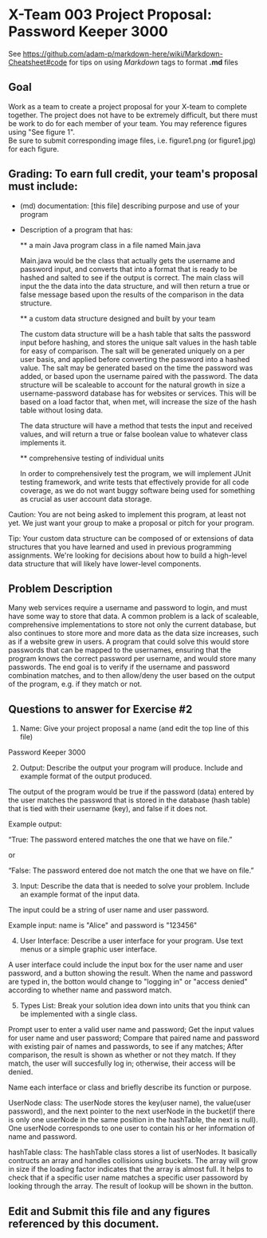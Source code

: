 # X-Team 003 Project Proposal: Password Keeper 3000

See https://github.com/adam-p/markdown-here/wiki/Markdown-Cheatsheet#code for tips on using *Markdown* tags to format __.md__ files

## Goal

Work as a team to create a project proposal for your X-team to complete together.
The project does not have to be extremely difficult,
but there must be work to do for each member of your team.
You may reference figures using "See figure 1".  
Be sure to submit corresponding image files, i.e. figure1.png (or figure1.jpg) for each figure.

## Grading: To earn full credit, your team's proposal must include:

* (md) documentation: [this file] describing purpose and use of your program

* Description of a program that has:

  ** a main Java program class in a file named Main.java
  
  Main.java would be the class that actually gets the username and password input, and converts that into a format that is ready to be hashed and salted to see if the output is correct. The main class will input the the data into the data structure, and will then return a true or false message based upon the results of the comparison in the data structure.
  
  ** a custom data structure designed and built by your team
  
  The custom data structure will be a hash table that salts the password input before hashing, and stores the unique salt values in the hash table for easy of comparison. The salt will be generated uniquely on a per user basis, and applied before converting the password into a hashed value. The salt may be generated based on the time the password was added, or based upon the username paired with the password. The data structure will be scaleable to account for the natural growth in size a username-password database has for websites or services. This will be based on a load factor that, when met, will increase the size of the hash table without losing data.
  
  The data structure will have a method that tests the input and received values, and will return a true or false boolean value to whatever class implements it.
  
  ** comprehensive testing of individual units
  
  In order to comprehensively test the program, we will implement JUnit testing framework, and write tests that effectively provide for all code coverage, as we do not want buggy software being used for something as crucial as user account data storage.
  
 Caution: You are not being asked to implement this program, at least not yet. 
 We just want your group to make a proposal or pitch for your program.
 
 Tip: Your custom data structure can be composed of or extensions of data structures that you have learned and used in previous programming assignments.  We're looking for decisions about how to build a high-level data structure that will likely have lower-level components.

## Problem Description

Many web services require a username and password to login, and must have some way to store that data. A common problem is a lack of scaleable, comprehensive implementations to store not only the current database, but also continues to store more and more data as the data size increases, such as if a website grew in users. A program that could solve this would store passwords that can be mapped to the usernames, ensuring that the program knows the correct password per username, and would store many passwords. The end goal is to verify if the username and password combination matches, and to then allow/deny the user based on the output of the program, e.g. if they match or not.

## Questions to answer for Exercise #2

1. Name: Give your project proposal a name (and edit the top line of this file)

  Password Keeper 3000

2. Output: Describe the output your program will produce.  Include and example format of the output produced.

The output of the program would be true if the password (data) entered by the user matches the password that is stored in the database (hash table) that is tied with their username (key), and false if it does not. 

Example output:

“True: The password entered matches the one that we have on file.”

or

“False: The password entered doe not match the one that we have on file.”

3. Input: Describe the data that is needed to solve your problem. Include an example format of the input data.


The input could be a string of user name and user password. 

Example input: name is "Alice" and password is "123456"


4. User Interface: Describe a user interface for your program.  Use text menus or a simple graphic user interface.

A user interface could include the input box for the user name and user password, and a button showing the result. When the name and password are typed in, the botton would change to "logging in" or "access denied" according to whether name and password match.

5. Types List: Break your solution idea down into units that you think can be implemented with a single class.

Prompt user to enter a valid user name and password;
Get the input values for user name and user password;
Compare that paired name and password with existing pair of names and passwords, to see if any matches;
After comparison, the result is shown as whether or not they match. If they match, the user will succesfully log in; otherwise, their access will be denied.

Name each interface or class and briefly describe its function or purpose.

UserNode class: 
The userNode stores the key(user name), the value(user password), and the next pointer to the next userNode in the bucket(if there is only one userNode in the same position in the hashTable, the next is null). One userNode corresponds to one user to contain his or her information of name and password.

hashTable class: 
The hashTable class stores a list of userNodes. It basically contructs an array and handles collisions using buckets. The array will grow in size if the loading factor indicates that the array is almost full. It helps to check that if a specific user name matches a specific user passoword by looking through the array. The result of lookup will be shown in the button.

## Edit and Submit this file and any figures referenced by this document.

